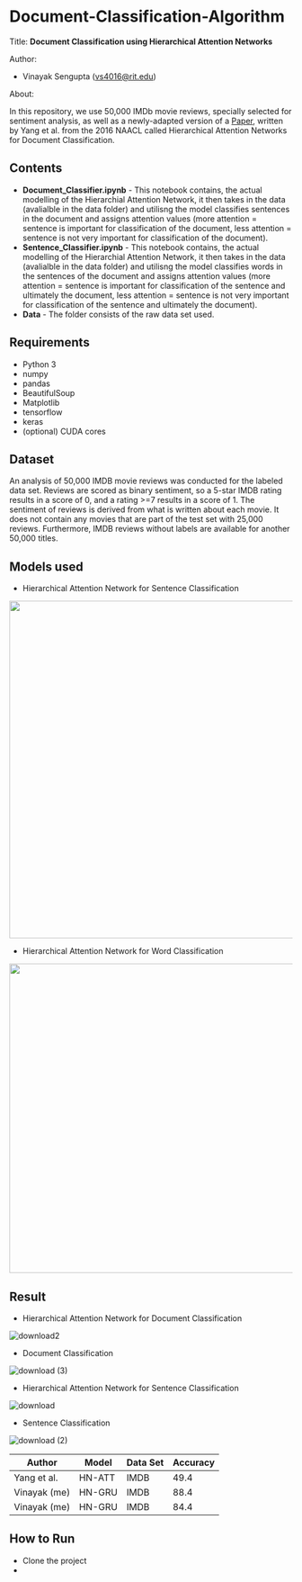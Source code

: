 # Document-Classification-Algorithm

Title: **Document Classification using Hierarchical Attention Networks**

Author: 
* Vinayak Sengupta (vs4016@rit.edu)


About:

In this repository, we use 50,000 IMDb movie reviews, specially selected for sentiment analysis, as well as a newly-adapted version of a [Paper](https://www.cc.gatech.edu/~dyang888/docs/naacl16.pdf), written by Yang et al. from the 2016 NAACL called Hierarchical Attention Networks for Document Classification.

## Contents

* **Document_Classifier.ipynb** - This notebook contains, the actual modelling of the Hierarchial Attention Network, it then takes in the data (avalialble in the data folder) and utilisng the model classifies sentences in the document and assigns attention values (more attention = sentence is important for classification of the document, less attention = sentence is not very important for classification of the document).
* **Sentence_Classifier.ipynb** - This notebook contains, the actual modelling of the Hierarchial Attention Network, it then takes in the data (avalialble in the data folder) and utilisng the model classifies words in the sentences of the document and assigns attention values (more attention = sentence is important for classification of the sentence and ultimately the document, less attention = sentence is not very important for classification of the sentence and ultimately the document).
* **Data** - The folder consists of the raw data set used.

## Requirements

* Python 3
* numpy
* pandas
* BeautifulSoup
* Matplotlib
* tensorflow
* keras
* (optional) CUDA cores

## Dataset

An analysis of 50,000 IMDB movie reviews was conducted for the labeled data set. Reviews are scored as binary sentiment, so a 5-star IMDB rating results in a score of 0, and a rating >=7 results in a score of 1. The sentiment of reviews is derived from what is written about each movie. It does not contain any movies that are part of the test set with 25,000 reviews. Furthermore, IMDB reviews without labels are available for another 50,000 titles.

## Models used
* Hierarchical Attention Network for Sentence Classification

<img height="600" src=https://user-images.githubusercontent.com/34100245/145495765-b46bc3ae-33e2-44ee-9556-73a1dcc36786.png />

* Hierarchical Attention Network for Word Classification

<img height="550" src=https://user-images.githubusercontent.com/34100245/145495832-395349bd-36b9-458a-84ff-727228b75f05.png />


## Result

* Hierarchical Attention Network for Document Classification

![download2](https://user-images.githubusercontent.com/34100245/145504812-d225823d-acf3-48cb-b5e3-9ab8cbb70563.png)

* Document Classification

![download (3)](https://user-images.githubusercontent.com/34100245/145504727-231fdf5e-d7be-4170-8ad8-d1f15fc66d80.png)


* Hierarchical Attention Network for Sentence Classification

![download](https://user-images.githubusercontent.com/34100245/145496222-f46d78fe-613e-49de-8dd9-e38779250444.png)

*  Sentence Classification

![download (2)](https://user-images.githubusercontent.com/34100245/145496426-fd09ff4d-072a-428c-9f20-53cb3a778dd3.png)

|Author | Model | Data Set | Accuracy |
|--- | --- | --- | --- |
|Yang et al. | HN-ATT | IMDB |49.4|
|Vinayak (me) | HN-GRU | IMDB |88.4  | 
|Vinayak (me) | HN-GRU  | IMDB |84.4 |



## How to Run
* Clone the project
* 

